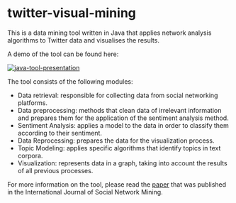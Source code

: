 # twitter-visual-mining

This is a data mining tool written in Java that applies network analysis algorithms to Twitter data and visualises the results.

A demo of the tool can be found here:

[![java-tool-presentation](https://i.ytimg.com/vi/bFfzgWL6HGs/hqdefault.jpg?sqp=-oaymwEZCNACELwBSFXyq4qpAwsIARUAAIhCGAFwAQ==&rs=AOn4CLCoP099nHPRnAvjoSQIf3H0N1J1JA)](http://www.youtube.com/watch?feature=player_embedded&v=bFfzgWL6HGs)



The tool consists of the following modules:
* Data retrieval: responsible for collecting data from social networking platforms.
* Data preprocessing: methods that clean data of irrelevant information and prepares them for the application of the sentiment analysis method.
* Sentiment Analysis: applies a model to the data in order to classify them according to their sentiment.
* Data Reprocessing: prepares the data for the visualization process.
* Topic Modeling: applies specific algorithms that identify topics in text corpora.
* Visualization: represents data in a graph, taking into account the results of all previous processes.


For more information on the tool, please read the [paper](https://www.inderscienceonline.com/doi/abs/10.1504/IJSNM.2016.082647) that was published in the International Journal of Social Network Mining.

